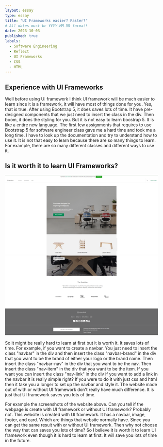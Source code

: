 ```yaml
---
layout: essay
type: essay
title: "UI Frameworks easier? Faster?"
# All dates must be YYYY-MM-DD format!
date: 2023-10-03
published: true
labels:
  - Software Engineering
  - Reflect
  - UI Frameworks
  - CSS
  - HTML
---
```


## Experience with UI Frameworks

Well before using UI framework I think UI framework will be much easier to learn since it is a framework, it will have most of things done for you. Yes, that is true. After using Bootstrap 5, it does saves lots of time. It have pre-designed components that we just need to insert the class in the div. Then boom, it does the styling for you. But it is not easy to learn boostrap 5. It is like a entire new language. The first few assignments that requires to use Bootstrap 5 for software engineer class gave me a hard time and took me a long time. I have to look up the documentation and try to understand how to use it. It is not that easy to learn because there are so many things to learn. For example, there are so many different classes and different ways to use it.

## Is it worth it to learn UI Frameworks?
<div align="center">
<img src="../essays/image/img1.png">
<img  src="../essays/image/img.png">

</div>

So it might be really hard to learn at first but it is worth it. It saves lots of time. For example, if you want to create a navbar. You just need to insert the class "navbar" in the div and then insert the class "navbar-brand" in the div that you want to be the brand of either your logo or the brand name. Then insert the class "navbar-nav" in the div that you want to be the nav. Then insert the class "nav-item" in the div that you want to be the item. If you want you can insert the class "nav-link" in the div if you want to add a link in the navbar It is really simple right? If you were to do it with just css and html then it take you a longer to set up the navbar and style it. The website made out of with or without UI framework don't really have much difference. It is just that UI framework saves you lots of time.

For example the screenshots of the website above. Can you tell if the webpage is create with UI framework or without UI framework? Probably not. This website is created with UI framework. It has a navbar, image, footer, and card. Which are things that website normally have. Since you can get the same result with or without UI framework. Then why not choose the way that can saves you lots of time? So I believe it is worth it to learn UI framework even though it is hard to learn at first. It will save you lots of time in the future.



